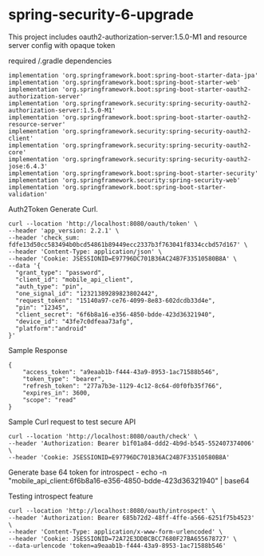 # spring-security-6-upgrade
This project includes oauth2-authorization-server:1.5.0-M1 and resource server config with opaque token 

required /.gradle dependencies

	implementation 'org.springframework.boot:spring-boot-starter-data-jpa'
	implementation 'org.springframework.boot:spring-boot-starter-web'
	implementation 'org.springframework.boot:spring-boot-starter-oauth2-authorization-server'
	implementation 'org.springframework.security:spring-security-oauth2-authorization-server:1.5.0-M1'
	implementation 'org.springframework.boot:spring-boot-starter-oauth2-resource-server'
	implementation 'org.springframework.security:spring-security-oauth2-client'
	implementation 'org.springframework.security:spring-security-oauth2-core'
	implementation 'org.springframework.security:spring-security-oauth2-jose:6.4.3'
	implementation 'org.springframework.boot:spring-boot-starter-security'
	implementation 'org.springframework.security:spring-security-web'
	implementation 'org.springframework.boot:spring-boot-starter-validation'

Auth2Token Generate Curl.

    curl --location 'http://localhost:8080/oauth/token' \
    --header 'app_version: 2.2.1' \
    --header 'check_sum: fdfe13d50cc583494b0bcd54861b89449ecc2337b3f763041f8334ccbd57d167' \
    --header 'Content-Type: application/json' \
    --header 'Cookie: JSESSIONID=E97796DC701B36AC24B7F33510580B8A' \
    --data '{
      "grant_type": "password",
      "client_id": "mobile_api_client",
      "auth_type": "pin",
      "one_signal_id": "12321389289823802442",
      "request_token": "15140a97-ce76-4099-8e83-602dcdb33d4e",
      "pin": "12345",
      "client_secret": "6f6b8a16-e356-4850-bdde-423d36321940",
      "device_id": "43fe7c0dfeaa73afg",
      "platform":"android"
    }'

Sample Response

    {
        "access_token": "a9eaab1b-f444-43a9-8953-1ac71588b546",
        "token_type": "bearer",
        "refresh_token": "277a7b3e-1129-4c12-8c64-d0f0fb35f766",
        "expires_in": 3600,
        "scope": "read"
    }


Sample Curl request to test secure API
    
    curl --location 'http://localhost:8080/oauth/check' \
    --header 'Authorization: Bearer b1f01a84-ddd2-4b9d-b545-552407374006' \
    --header 'Cookie: JSESSIONID=E97796DC701B36AC24B7F33510580B8A'


Generate base 64 token for introspect - echo -n "mobile_api_client:6f6b8a16-e356-4850-bdde-423d36321940" | base64
      
Testing introspect feature  

    curl --location 'http://localhost:8080/oauth/introspect' \
    --header 'Authorization: Bearer 685b72d2-48ff-4ffe-a566-6251f75b4523' \
    --header 'Content-Type: application/x-www-form-urlencoded' \
    --header 'Cookie: JSESSIONID=72A72E3DDBCBCC7680F27BA655678727' \
    --data-urlencode 'token=a9eaab1b-f444-43a9-8953-1ac71588b546'
